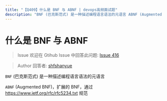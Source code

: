 ```yaml
---
title: "【Q409】什么是 BNF 与 ABNF | devops高频面试题"
description: "BNF (巴克斯范式) 是一种描述编程语言语法的元语言 ABNF (Augmented BNF)，扩展的 BNF，通过 <https://www.ietf.org/rfc/rfc5234.txt> 规范  字节跳动面试题、阿里腾讯面试题、美团小米面试题。"
---
```


# 什么是 BNF 与 ABNF

> Issue
> 欢迎在 Gtihub Issue 中回答此问题: [Issue 416](https://github.com/shfshanyue/Daily-Question/issues/416)

> Author
> 回答者: [shfshanyue](https://github.com/shfshanyue)

`BNF` (巴克斯范式) 是一种描述编程语言语法的元语言

`ABNF` (Augmented BNF)，扩展的 BNF，通过 <https://www.ietf.org/rfc/rfc5234.txt> 规范
